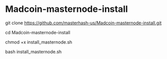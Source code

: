 # Madcoin-masternode-install

git clone https://github.com/masterhash-us/Madcoin-masternode-install.git

cd Madcoin-masternode-install

chmod +x install_masternode.sh

bash install_masternode.sh
